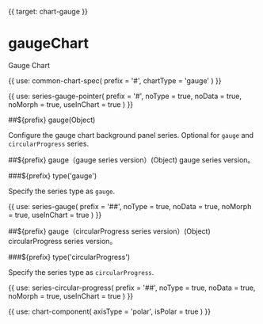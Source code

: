 {{ target: chart-gauge }}

# gaugeChart

Gauge Chart

{{ use: common-chart-spec(
    prefix = '#',
    chartType = 'gauge'
) }}

{{ use: series-gauge-pointer(
  prefix = '#',
  noType = true,
  noData = true,
  noMorph = true,
  useInChart = true
) }}

##${prefix} gauge(Object)

Configure the gauge chart background panel series. Optional for `gauge` and `circularProgress` series.

##${prefix} gauge（gauge series version）(Object)
gauge series version。

###${prefix} type('gauge')

Specify the series type as `gauge`.

{{ use: series-gauge(
  prefix = '##',
  noType = true,
  noData = true,
  noMorph = true,
  useInChart = true
) }}

##${prefix} gauge（circularProgress series version）(Object)
circularProgress series version。

###${prefix} type('circularProgress')

Specify the series type as `circularProgress`.

{{ use: series-circular-progress(
  prefix = '##',
  noType = true,
  noData = true,
  noMorph = true,
  useInChart = true
) }}

{{ use: chart-component(
  axisType = 'polar',
  isPolar = true
) }}